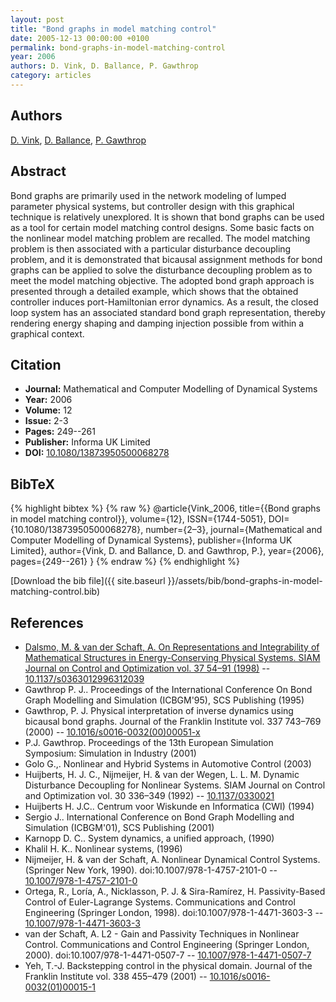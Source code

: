 ```yaml
---
layout: post
title: "Bond graphs in model matching control"
date: 2005-12-13 00:00:00 +0100
permalink: bond-graphs-in-model-matching-control
year: 2006
authors: D. Vink, D. Ballance, P. Gawthrop
category: articles
---
```

 
## Authors
[D. Vink](authors/d-vink), [D. Ballance](authors/d-ballance), [P. Gawthrop](authors/p-gawthrop)
 
## Abstract
Bond graphs are primarily used in the network modeling of lumped parameter physical systems, but controller design with this graphical technique is relatively unexplored. It is shown that bond graphs can be used as a tool for certain model matching control designs. Some basic facts on the nonlinear model matching problem are recalled. The model matching problem is then associated with a particular disturbance decoupling problem, and it is demonstrated that bicausal assignment methods for bond graphs can be applied to solve the disturbance decoupling problem as to meet the model matching objective. The adopted bond graph approach is presented through a detailed example, which shows that the obtained controller induces port-Hamiltonian error dynamics. As a result, the closed loop system has an associated standard bond graph representation, thereby rendering energy shaping and damping injection possible from within a graphical context.
 
## Citation
- **Journal:** Mathematical and Computer Modelling of Dynamical Systems
- **Year:** 2006
- **Volume:** 12
- **Issue:** 2-3
- **Pages:** 249--261
- **Publisher:** Informa UK Limited
- **DOI:** [10.1080/13873950500068278](https://doi.org/10.1080/13873950500068278)
 
## BibTeX
{% highlight bibtex %}
{% raw %}
@article{Vink_2006,
  title={{Bond graphs in model matching control}},
  volume={12},
  ISSN={1744-5051},
  DOI={10.1080/13873950500068278},
  number={2–3},
  journal={Mathematical and Computer Modelling of Dynamical Systems},
  publisher={Informa UK Limited},
  author={Vink, D. and Ballance, D. and Gawthrop, P.},
  year={2006},
  pages={249--261}
}
{% endraw %}
{% endhighlight %}
 
[Download the bib file]({{ site.baseurl }}/assets/bib/bond-graphs-in-model-matching-control.bib)
 
## References
- [Dalsmo, M. & van der Schaft, A. On Representations and Integrability of Mathematical Structures in Energy-Conserving Physical Systems. SIAM Journal on Control and Optimization vol. 37 54–91 (1998)](on-representations-and-integrability-of-mathematical-structures-in-energy-conserving-physical-systems) -- [10.1137/s0363012996312039](https://doi.org/10.1137/s0363012996312039)
- Gawthrop P. J.. Proceedings of the International Conference On Bond Graph Modelling and Simulation (ICBGM'95), SCS Publishing (1995)
- Gawthrop, P. J. Physical interpretation of inverse dynamics using bicausal bond graphs. Journal of the Franklin Institute vol. 337 743–769 (2000) -- [10.1016/s0016-0032(00)00051-x](https://doi.org/10.1016/s0016-0032(00)00051-x)
- P.J. Gawthrop. Proceedings of the 13th European Simulation Symposium: Simulation in Industry (2001)
- Golo G.,. Nonlinear and Hybrid Systems in Automotive Control (2003)
- Huijberts, H. J. C., Nijmeijer, H. & van der Wegen, L. L. M. Dynamic Disturbance Decoupling for Nonlinear Systems. SIAM Journal on Control and Optimization vol. 30 336–349 (1992) -- [10.1137/0330021](https://doi.org/10.1137/0330021)
- Huijberts H. J.C.. Centrum voor Wiskunde en Informatica (CWI) (1994)
- Sergio J.. International Conference on Bond Graph Modelling and Simulation (ICBGM'01), SCS Publishing (2001)
- Karnopp D. C.. System dynamics, a unified approach, (1990)
- Khalil H. K.. Nonlinear systems, (1996)
- Nijmeijer, H. & van der Schaft, A. Nonlinear Dynamical Control Systems. (Springer New York, 1990). doi:10.1007/978-1-4757-2101-0 -- [10.1007/978-1-4757-2101-0](https://doi.org/10.1007/978-1-4757-2101-0)
- Ortega, R., Loría, A., Nicklasson, P. J. & Sira-Ramírez, H. Passivity-Based Control of Euler-Lagrange Systems. Communications and Control Engineering (Springer London, 1998). doi:10.1007/978-1-4471-3603-3 -- [10.1007/978-1-4471-3603-3](https://doi.org/10.1007/978-1-4471-3603-3)
- van der Schaft, A. L2 - Gain and Passivity Techniques in Nonlinear Control. Communications and Control Engineering (Springer London, 2000). doi:10.1007/978-1-4471-0507-7 -- [10.1007/978-1-4471-0507-7](https://doi.org/10.1007/978-1-4471-0507-7)
- Yeh, T.-J. Backstepping control in the physical domain. Journal of the Franklin Institute vol. 338 455–479 (2001) -- [10.1016/s0016-0032(01)00015-1](https://doi.org/10.1016/s0016-0032(01)00015-1)

